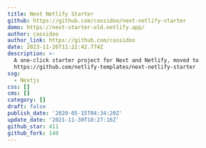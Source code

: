 ```yaml
---
title: Next Netlify Starter
github: https://github.com/cassidoo/next-netlify-starter
demo: https://next-starter-old.netlify.app/
author: cassidoo
author_link: https://github.com/cassidoo
date: 2023-11-26T11:22:42.774Z
description: >-
  A one-click starter project for Next and Netlify, moved to
  https://github.com/netlify-templates/next-netlify-starter
ssg:
  - Nextjs
css: []
cms: []
category: []
draft: false
publish_date: '2020-05-15T04:34:20Z'
update_date: '2021-11-30T18:27:16Z'
github_star: 411
github_fork: 140
---
```

